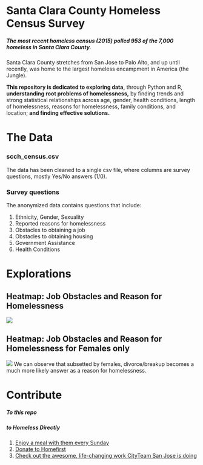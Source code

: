 # Santa Clara County Homeless Census Survey

##### The most recent homeless census (2015) polled 953 of the 7,000 homeless in Santa Clara County.
Santa Clara County stretches from San Jose to Palo Alto, and up until recently, was home to the largest homeless encampment in America (the Jungle).

**This repository is dedicated to exploring data,** through Python and R, **understanding root problems of homelessness,** by finding trends and strong statistical relationships across age, gender, health conditions, length of homelessness, reasons for homelessness, family conditions, and location; **and finding effective solutions.**


# The Data

### scch_census.csv
The data has been cleaned to a single csv file, where columns are survey questions, mostly Yes/No answers (1/0).

### Survey questions
The anonymized data contains questions that include:
1. Ethnicity, Gender, Sexuality
1. Reported reasons for homelessness
1. Obstacles to obtaining a job
1. Obstacles to obtaining housing
1. Government Assistance
1. Health Conditions


# Explorations

## Heatmap: Job Obstacles and Reason for Homelessness
![]('plots/heatmap_reasons_job.png')

## Heatmap: Job Obstacles and Reason for Homelessness for Females only
![]('plots/heatmap_reasons_job_female.png')
We can observe that subsetted by females, divorce/breakup becomes a much more likely answer as a reason for homelessness.


# Contribute

##### To this repo


##### to Homeless Directly

1. [Enjoy a meal with them every Sunday](http://www.believersinchristministry.com/)
2. [Donate to Homefirst](http://www.homefirstscc.org/)
3. [Check out the awesome, life-changing work CityTeam San Jose is doing](https://www.cityteam.org/san-jose/)
